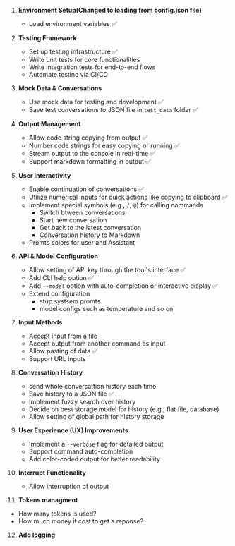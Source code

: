 1. **Environment Setup(Changed to loading from config.json file)**

   - Load environment variables ✅

2. **Testing Framework**

   - Set up testing infrastructure ✅
   - Write unit tests for core functionalities
   - Write integration tests for end-to-end flows
   - Automate testing via CI/CD

3. **Mock Data & Conversations**

   - Use mock data for testing and development ✅
   - Save test conversations to JSON file in `test_data` folder ✅

4. **Output Management**

   - Allow code string copying from output ✅
   - Number code strings for easy copying or running ✅
   - Stream output to the console in real-time ✅
   - Support markdown formatting in output ✅

5. **User Interactivity**

   - Enable continuation of conversations ✅
   - Utilize numerical inputs for quick actions like copying to clipboard ✅
   - Implement special symbols (e.g., `/`, `@`) for calling commands
     - Switch btween conversations
     - Start new conversation
     - Get back to the latest conversation
     - Conversation history to Markdown
   - Promts colors for user and Assistant

6. **API & Model Configuration**

   - Allow setting of API key through the tool's interface ✅
   - Add CLI help option ✅
   - Add `--model` option with auto-completion or interactive display ✅
   - Extend configuration
     - stup systsem promts
     - model configs such as temperature and so on

7. **Input Methods**

   - Accept input from a file
   - Accept output from another command as input
   - Allow pasting of data ✅
   - Support URL inputs

8. **Conversation History**

   - send whole conversattion history each time
   - Save history to a JSON file ✅
   - Implement fuzzy search over history
   - Decide on best storage model for history (e.g., flat file, database)
   - Allow setting of global path for history storage

9. **User Experience (UX) Improvements**

   - Implement a `--verbose` flag for detailed output
   - Support command auto-completion
   - Add color-coded output for better readability

10. **Interrupt Functionality**

    - Allow interruption of output

11. **Tokens managment**

- How many tokens is used?
- How much money it cost to get a reponse?

12. **Add logging**
  